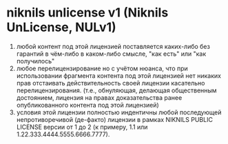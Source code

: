 # niknils unlicense v1 (Niknils UnLicense, NULv1)
1. любой контент под этой лицензией поставляется каких-либо без гарантий в чём-либо в каком-либо смысле, "как есть" или "как получилось"
2. любое перелицензирование но с учётом нюанса, что при использовании фрагмента контента под этой лицензией нет никаких прав отстаивать действительность своей лицензии касательно перелицензирования. (т.е., обнуляющая, делающая общественным достоянием, лицензия на правах доказательства ранее опубликованного контента под этой лицензией)
3. условия этой лицензии полностью индентичны любой последующей непротиворечивой (де-факто) лицензии в рамках NIKNILS PUBLIC LICENSE версии от 1 до 2 (к примеру, 1.1 или 1.22.333.4444.5555.6666.7777).
